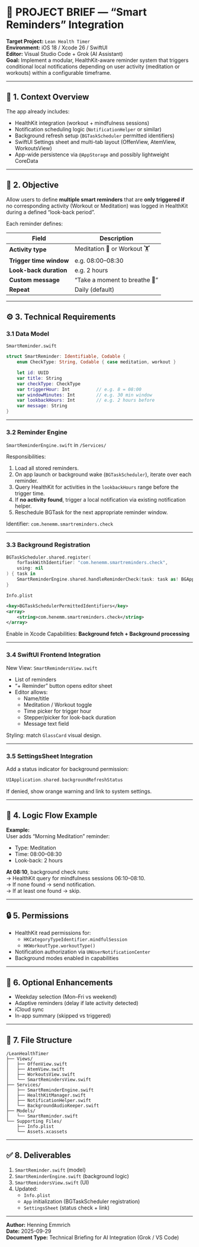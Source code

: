 # 📘 PROJECT BRIEF — “Smart Reminders” Integration

**Target Project:** `Lean Health Timer`  
**Environment:** iOS 18 / Xcode 26 / SwiftUI  
**Editor:** Visual Studio Code + Grok (AI Assistant)  
**Goal:** Implement a modular, HealthKit-aware reminder system that triggers conditional local notifications depending on user activity (meditation or workouts) within a configurable timeframe.

---

## 🧩 1. Context Overview

The app already includes:
- HealthKit integration (workout + mindfulness sessions)
- Notification scheduling logic (`NotificationHelper` or similar)
- Background refresh setup (`BGTaskScheduler` permitted identifiers)
- SwiftUI Settings sheet and multi-tab layout (OffenView, AtemView, WorkoutsView)
- App-wide persistence via `@AppStorage` and possibly lightweight CoreData

---

## 🎯 2. Objective

Allow users to define **multiple smart reminders** that are **only triggered if**  
no corresponding activity (Workout or Meditation) was logged in HealthKit during a defined “look-back period”.

Each reminder defines:

| Field | Description |
|--------|--------------|
| **Activity type** | Meditation 🧘 or Workout 🏋️ |
| **Trigger time window** | e.g. 08:00–08:30 |
| **Look-back duration** | e.g. 2 hours |
| **Custom message** | “Take a moment to breathe 🌿” |
| **Repeat** | Daily (default) |

---

## ⚙️ 3. Technical Requirements

### 3.1 Data Model

`SmartReminder.swift`
```swift
struct SmartReminder: Identifiable, Codable {
    enum CheckType: String, Codable { case meditation, workout }

    let id: UUID
    var title: String
    var checkType: CheckType
    var triggerHour: Int          // e.g. 8 = 08:00
    var windowMinutes: Int        // e.g. 30 min window
    var lookbackHours: Int        // e.g. 2 hours before
    var message: String
}
```

---

### 3.2 Reminder Engine

`SmartReminderEngine.swift` in `/Services/`

Responsibilities:
1. Load all stored reminders.  
2. On app launch or background wake (`BGTaskScheduler`), iterate over each reminder.  
3. Query HealthKit for activities in the `lookbackHours` range before the trigger time.  
4. If **no activity found**, trigger a local notification via existing notification helper.  
5. Reschedule BGTask for the next appropriate reminder window.

Identifier: `com.henemm.smartreminders.check`

---

### 3.3 Background Registration

```swift
BGTaskScheduler.shared.register(
    forTaskWithIdentifier: "com.henemm.smartreminders.check",
    using: nil
) { task in
    SmartReminderEngine.shared.handleReminderCheck(task: task as! BGAppRefreshTask)
}
```

`Info.plist`
```xml
<key>BGTaskSchedulerPermittedIdentifiers</key>
<array>
    <string>com.henemm.smartreminders.check</string>
</array>
```

Enable in Xcode Capabilities: **Background fetch + Background processing**

---

### 3.4 SwiftUI Frontend Integration

New View: `SmartRemindersView.swift`  
- List of reminders  
- “+ Reminder” button opens editor sheet  
- Editor allows:
  - Name/title
  - Meditation / Workout toggle
  - Time picker for trigger hour
  - Stepper/picker for look-back duration
  - Message text field

Styling: match `GlassCard` visual design.

---

### 3.5 SettingsSheet Integration

Add a status indicator for background permission:

```swift
UIApplication.shared.backgroundRefreshStatus
```

If denied, show orange warning and link to system settings.

---

## 🧠 4. Logic Flow Example

**Example:**  
User adds “Morning Meditation” reminder:  
- Type: Meditation  
- Time: 08:00–08:30  
- Look-back: 2 hours  

**At 08:10**, background check runs:  
→ HealthKit query for mindfulness sessions 06:10–08:10.  
→ If none found → send notification.  
→ If at least one found → skip.

---

## 🔒 5. Permissions

- HealthKit read permissions for:
  - `HKCategoryTypeIdentifier.mindfulSession`
  - `HKWorkoutType.workoutType()`  
- Notification authorization via `UNUserNotificationCenter`
- Background modes enabled in capabilities

---

## 🧰 6. Optional Enhancements

- Weekday selection (Mon–Fri vs weekend)  
- Adaptive reminders (delay if late activity detected)  
- iCloud sync  
- In-app summary (skipped vs triggered)

---

## 🧩 7. File Structure

```
/LeanHealthTimer
├── Views/
│   ├── OffenView.swift
│   ├── AtemView.swift
│   ├── WorkoutsView.swift
│   └── SmartRemindersView.swift
├── Services/
│   ├── SmartReminderEngine.swift
│   ├── HealthKitManager.swift
│   ├── NotificationHelper.swift
│   └── BackgroundAudioKeeper.swift
├── Models/
│   └── SmartReminder.swift
└── Supporting Files/
    ├── Info.plist
    └── Assets.xcassets
```

---

## ✅ 8. Deliverables

1. `SmartReminder.swift` (model)  
2. `SmartReminderEngine.swift` (background logic)  
3. `SmartRemindersView.swift` (UI)  
4. Updated:
   - `Info.plist`
   - `App` initialization (BGTaskScheduler registration)
   - `SettingsSheet` (status check + link)

---

**Author:** Henning Emmrich  
**Date:** 2025-09-29  
**Document Type:** Technical Briefing for AI Integration (Grok / VS Code)
